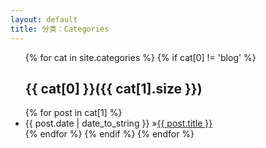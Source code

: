 ```yaml
---
layout: default
title: 分类：Categories
---
```

<ul class="list-unstyled">
{% for cat in site.categories %} 
    {% if cat[0] != 'blog' %} 
   <a name="{{ cat[0] }}"></a>
   <h2>{{ cat[0] }}({{ cat[1].size }})</h2> 
     {% for post in cat[1] %} 
    <li><span>{{ post.date | date_to_string }} &raquo;</span><a class="post-link" href="{{ post.url }}">{{ post.title }}</a></li>
    {% endfor %} 
   {% endif %} 
{% endfor %} 
</ul>

